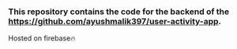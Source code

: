 ### This repository contains the code for the backend of the **https://github.com/ayushmalik397/user-activity-app**.

Hosted on firebase🔥
